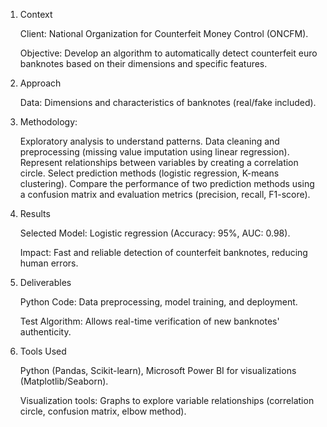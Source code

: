 1. Context
   
   Client: National Organization for Counterfeit Money Control (ONCFM).
   
   Objective: Develop an algorithm to automatically detect counterfeit euro banknotes based on their dimensions and specific features.

2. Approach

   Data: Dimensions and characteristics of banknotes (real/fake included).

4. Methodology:
   
   Exploratory analysis to understand patterns.
   Data cleaning and preprocessing (missing value imputation using linear regression).
   Represent relationships between variables by creating a correlation circle.
   Select prediction methods (logistic regression, K-means clustering).
   Compare the performance of two prediction methods using a confusion matrix and evaluation metrics (precision, recall, F1-score).

5. Results
   
   Selected Model: Logistic regression (Accuracy: 95%, AUC: 0.98).
   
   Impact: Fast and reliable detection of counterfeit banknotes, reducing human errors.

6. Deliverables
   
   Python Code: Data preprocessing, model training, and deployment.
   
   Test Algorithm: Allows real-time verification of new banknotes' authenticity.

7. Tools Used
   
   Python (Pandas, Scikit-learn), Microsoft Power BI for visualizations (Matplotlib/Seaborn).
   
   Visualization tools: Graphs to explore variable relationships (correlation circle, confusion matrix, elbow method).
